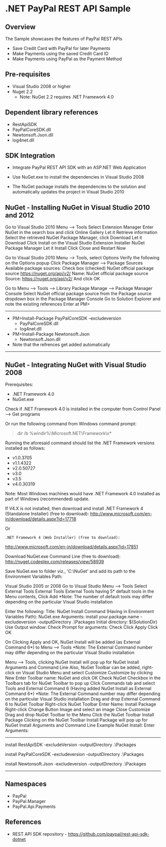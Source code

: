 .NET PayPal REST API Sample
===========================


Overview
--------
The Sample showcases the features of PayPal REST APIs
*	Save Credit Card with PayPal for later Payments
*	Make Payments using the saved Credit Card ID
*	Make Payments using PayPal as the Payment Method


Pre-requisites
--------------
*	Visual Studio 2008 or higher
*	Nuget 2.2 
	*	Note: NuGet 2.2 requires .NET Framework 4.0


Dependent library references
----------------------------
*	RestApiSDK
*	PayPalCoreSDK.dll
*	Newtonsoft.Json.dll
*	log4net.dll

	
SDK Integration
---------------
*	Integrate PayPal REST API SDK with an ASP.NET Web Application

*	Use NuGet.exe to install the dependencies in Visual Studio 2008

*	The NuGet package installs the dependencies to the solution and automatically updates the project in Visual Studio 2010


NuGet - Installing NuGet in Visual Studio 2010 and 2012
-------------------------------------------------------

Go to Visual Studio 2010 Menu --> Tools
Select Extension Manager
Enter NuGet in the search box and click Online Gallery
Let it Retrieve information
Select the retrieved NuGet Package Manager, click Download
Let it Download
Click Install on the Visual Studio Extension Installer NuGet Package Manager
Let it Install
Click Close and Restart Now

Go to Visual Studio 2010 Menu --> Tools, select Options
Verify the following on the Options popup
Click Package Manager --> Package Sources
Available package sources:
Check box (checked) NuGet official package source
https://nuget.org/api/v2/
Name: NuGet official package source
Source: https://nuget.org/api/v2/
And click OK
 
Go to Menu --> Tools --> Library Package Manage --> Package Manager Console
Select NuGet official package source from the Package source dropdown box in the Package Manager Console
Go to Solution Explorer and note the existing references
Enter at PM>
*******************************************

*	PM>Install-Package PayPalCoreSDK -excludeversion
	*	PayPalCoreSDK.dll
	*	log4net.dll
*	PM>Install-Package Newtonsoft.Json
	*	Newtonsoft.Json.dll
*	Note that the refrences get added automatically	
	
*******************************************

	
NuGet - Integrating NuGet with Visual Studio 2008
-------------------------------------------------

Prerequisites:
*	.NET Framework 4.0
*	NuGet.exe
	
Check if .NET Framework 4.0 is installed in the computer from Control Panel --> Get programs

Or run the following command from Windows command prompt:
>dir  /b  %windir%\Microsoft.NET\Framework\v*

Running the aforesaid command should list the .NET Framework versions installed as follows:
*	v1.0.3705
*	v1.1.4322
*	v2.0.50727
*	v3.0
*	v3.5
*	v4.0.30319

Note: Most Windows machines would have .NET Framework 4.0 installed as part of Windows (recommended) update.

If V4.X is not installed, then download and install
	.NET Framework 4 (Standalone Installer) (free to download):
http://www.microsoft.com/en-in/download/details.aspx?id=17718

Or

	.NET Framework 4 (Web Installer) (free to download):
http://www.microsoft.com/en-in/download/details.aspx?id=17851

Download NuGet.exe Command Line (free to download): http://nuget.codeplex.com/releases/view/58939

Save NuGet.exe to folder viz., 'C:\NuGet' and add its path to the Environment Variables Path:

Visual Studio 2005 or 2008
Go to Visual Studio Menu --> Tools
Select External Tools
External Tools
External Tools having 5* default tools in the Menu contents, Click Add
*Note: The number of default tools may differ depending on the particular Visual Studio installation
 
Enter the following:
Title: NuGet Install
Command (Having in Environment Variables Path): NuGet.exe
Arguments: install your.package.name -excludeversion -outputDirectory .\Packages
Initial directory: $(SolutionDir)
Use Output window: Check
Prompt for arguments: Check
Click Apply
Click OK

On Clicking Apply and OK, NuGet Install will be added (as External Command 6*) to Menu --> Tools
*Note: The External Command number may differ depending on the particular Visual Studio installation

Menu --> Tools, clicking NuGet Install will pop up for NuGet Install Arguments and Command Line
Also, NuGet Toolbar can be added, right-click on Visual Studio Menu and select Customize
Customize by clicking New
Enter Toolbar name: NuGet and click OK
Check NuGet Checkbox in the Toolbars tab for NuGet Toolbar to pop up
Click Commands tab and select Tools and External Command 6 (Having added NuGet Install as External Command 6*) 
*Note: The External Command number may differ depending on the particular Visual Studio installation
Drag and drop External Command 6 to NuGet Toolbar
Right-click NuGet Toolbar
Enter Name: Install Package
Right-click Change Button Image and select an image
Close Customize
Drag and drop NuGet Toolbar to the Menu
Click the NuGet Toolbar Install Package
Clicking on the NuGet Toolbar Install Package will pop up for NuGet Install Arguments and Command Line
Example NuGet Install:
Enter Arguments: 
*******************************************
install RestApiSDK -excludeVersion -outputDirectory .\Packages

install PayPalCoreSDK -excludeversion -outputDirectory .\Packages
		
install Newtonsoft.Json -excludeversion -outputDirectory .\Packages
	
*******************************************
	
Namespaces
----------
*	PayPal
*	PayPal.Manager
*	PayPal.Api.Payments
	
References
----------

*	REST API SDK repository - https://github.com/paypal/rest-api-sdk-dotnet

